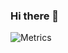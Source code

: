 ### Hi there 👋

![Metrics](https://metrics.lecoq.io/liuhongjian0316?template=classic&config.timezone=Asia%2FShanghai)




<!--
**liuhongjian0316/liuhongjian0316** is a ✨ _special_ ✨ repository because its `README.md` (this file) appears on your GitHub profile.




Here are some ideas to get you started:

- 🔭 I’m currently working on ...
- 🌱 I’m currently learning ...
- 👯 I’m looking to collaborate on ...
- 🤔 I’m looking for help with ...
- 💬 Ask me about ...
- 📫 How to reach me: ...
- 😄 Pronouns: ...
- ⚡ Fun fact: ...
-->
